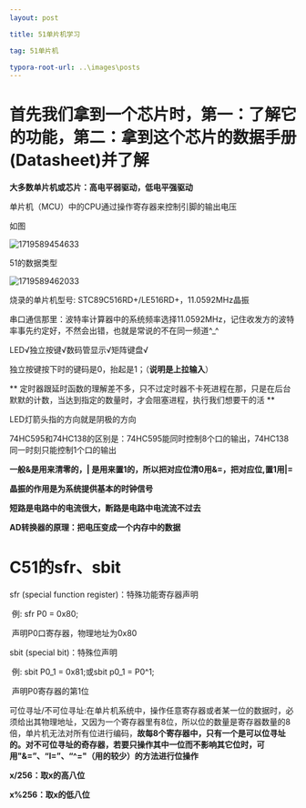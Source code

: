```yaml
---
layout: post

title: 51单片机学习

tag: 51单片机

typora-root-url: ..\images\posts
---
```


# 首先我们拿到一个芯片时，第一：了解它的功能，第二：拿到这个芯片的数据手册(Datasheet)并了解

**大多数单片机或芯片：高电平弱驱动，低电平强驱动**

单片机（MCU）中的CPU通过操作寄存器来控制引脚的输出电压

如图

![1719589454633](/51单片机/51单片机学习/1719589454633.jpg)

51的数据类型

![1719589462033](/51单片机/51单片机学习/1719589462033.jpg)

烧录的单片机型号: STC89C516RD+/LE516RD+，11.0592MHz晶振

串口通信那里：波特率计算器中的系统频率选择11.0592MHz，记住收发方的波特率事先约定好，不然会出错，也就是常说的不在同一频道^_^

LED√独立按键√数码管显示√矩阵键盘√

独立按键按下时的键码是0，抬起是1；（**说明是上拉输入**）

** 定时器跟延时函数的理解差不多，只不过定时器不卡死进程在那，只是在后台默默的计数，当达到指定的数量时，才会阻塞进程，执行我们想要干的活 **

LED灯箭头指的方向就是阴极的方向

74HC595和74HC138的区别是：74HC595能同时控制8个口的输出，74HC138同一时刻只能控制1个口的输出

**一般&是用来清零的，| 是用来置1的，所以把对应位清0用&=，把对应位,置1用|=**

**晶振的作用是为系统提供基本的时钟信号**

**短路是电路中的电流很大，断路是电路中电流流不过去**

**AD转换器的原理：把电压变成一个内存中的数据**

# C51的sfr、sbit

sfr (special function register)：特殊功能寄存器声明

​	例: sfr P0 = 0x80;

​	声明P0口寄存器，物理地址为0x80

sbit (special bit)：特殊位声明

​	例: sbit P0_1 = 0x81;或sbit p0_1 = P0^1;

​	声明P0寄存器的第1位

可位寻址/不可位寻址:在单片机系统中，操作任意寄存器或者某一位的数据时，必须给出其物理地址，又因为一个寄存器里有8位，所以位的数量是寄存器数量的8倍，单片机无法对所有位进行编码，**故每8个寄存器中，只有一个是可以位寻址的。对不可位寻址的奇存器，若要只操作其中一位而不影响其它位时，可用"&=”、“I=”、“^="（用的较少）的方法进行位操作**

**x/256：取x的高八位**

**x%256：取x的低八位**